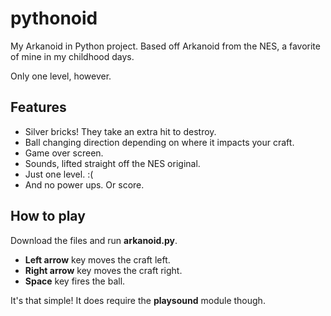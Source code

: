 # pythonoid

My Arkanoid in Python project. Based off Arkanoid from the NES, a favorite of mine in my childhood days.

Only one level, however.

## Features

- Silver bricks! They take an extra hit to destroy.
- Ball changing direction depending on where it impacts your craft.
- Game over screen.
- Sounds, lifted straight off the NES original.
- Just one level. :(
- And no power ups. Or score.

## How to play

Download the files and run **arkanoid.py**.

- **Left arrow** key moves the craft left.
- **Right arrow** key moves the craft right.
- **Space** key fires the ball.

It's that simple! It does require the **playsound** module though.
